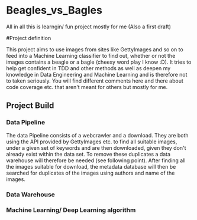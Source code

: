 # Beagles_vs_Bagles
All in all this is learngin/ fun project mostly for me (Also a first draft) <br>

#Project definition

This project aims to use images from sites like GettyImages and so on to feed into a Machine Learning classifier to find out, whether or not the images contains a beagle or a bagle (cheesy word play I know :D).
It tries to help get confident in TDD and other methods as well as deepen my knowledge in Data Engineering and Machine Learning and is therefore not to taken seriously. You will find different comments here and there about code coverage etc. that aren't meant for others but mostly for me. 
## Project Build

### Data Pipeline
The data Pipeline consists of a webcrawler and a download. They are both using the API provided by GettyImages etc. to find all suitable images, under a given set of keywords and are then downloaded, given they don't already exist within the data set. To remove these duplicates a data warehouse will therefore be needed (see following point). After finding all the images suitable for download, the metadata database will then be searched for duplicates of the images using authors and name of the images. 

### Data Warehouse

### Machine Learning/ Deep Learning algorithm
